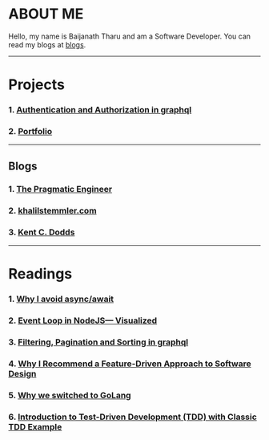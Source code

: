 # ABOUT ME

Hello, my name is Baijanath Tharu and am a Software Developer. You can read my blogs at [blogs](https://bntharu.com.np/blogs).

---

# Projects

### 1. [Authentication and Authorization in graphql](https://github.com/baijanathTharu/auth-graphql)
### 2. [Portfolio](https://www.bntharu.com.np/)

---

## Blogs

### 1. [The Pragmatic Engineer](https://blog.pragmaticengineer.com/)
### 2. [khalilstemmler.com](https://khalilstemmler.com/)
### 3. [Kent C. Dodds](https://kentcdodds.com/blog)

---

# Readings

### 1. [Why I avoid async/await](https://uniqname.medium.com/why-i-avoid-async-await-7be98014b73e)

### 2. [Event Loop in NodeJS— Visualized](https://medium.com/@mmoshikoo/event-loop-in-nodejs-visualized-235867255e81)

### 3. [Filtering, Pagination and Sorting in graphql](https://www.howtographql.com/graphql-js/8-filtering-pagination-and-sorting/)

### 4. [Why I Recommend a Feature-Driven Approach to Software Design](https://khalilstemmler.com/articles/software-design-architecture/feature-driven/)

### 5. [Why we switched to GoLang](https://medium.com/@samuellaroche/why-we-switched-to-golang-53cb15868eef)

### 6. [Introduction to Test-Driven Development (TDD) with Classic TDD Example](https://khalilstemmler.com/articles/test-driven-development/introduction-to-tdd/)
